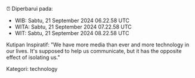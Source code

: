 ⏰ Diperbarui pada:
- WIB: Sabtu, 21 September 2024 06.22.58 UTC
- WITA: Sabtu, 21 September 2024 07.22.58 UTC
- WIT: Sabtu, 21 September 2024 08.22.58 UTC

Kutipan Inspiratif:
"We have more media than ever and more technology in our lives. It's supposed to help us communicate, but it has the opposite effect of isolating us."


Kategori: technology

